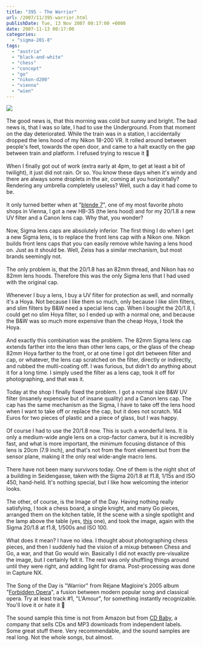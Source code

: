 ```yaml
---
title: "395 - The Warrior"
url: /2007/11/395-warrior.html
publishDate: Tue, 13 Nov 2007 00:17:00 +0000
date: 2007-11-13 00:17:00
categories: 
  - "sigma-201-8"
tags: 
  - "austria"
  - "black-and-white"
  - "chess"
  - "concept"
  - "go"
  - "nikon-d200"
  - "vienna"
  - "wien"
---
```

<a href="https://d25zfm9zpd7gm5.cloudfront.net/1200x1200/2007/20071113_002225_nx_bw.jpg" target="_blank"><img src="https://d25zfm9zpd7gm5.cloudfront.net/0600x0600/2007/20071113_002225_nx_bw.jpg"/></a><br/><br/>The good news is, that this morning was cold but sunny and bright. The bad news is, that I was so late, I had to use the Underground. From that moment on the day deteriorated. While the train was in a station, I accidentally dropped the lens hood of my Nikon 18-200 VR. It rolled around between people's feet, towards the open door, and came to a halt exactly on the gap between train and platform. I refused trying to rescue it 🙂<br/><br/>When I finally got out of work (extra early at 4pm, to get at least a bit of twilight), it just did not rain. Or so. You know these days when it's windy and there are always some droplets in the air, coming at you horizontally? Rendering any umbrella completely useless? Well, such a day it had come to be.<br/><br/>It only turned better when at "<a href="http://www.blende7.at/" target="_blank">blende 7</a>", one of my most favorite photo shops in Vienna, I got a new HB-35 (the lens hood) and for my 20/1.8 a new UV filter and a Canon lens cap. Why that, you wonder? <br/><br/>Now, Sigma lens caps are absolutely inferior. The first thing I do when I get a new Sigma lens, is to replace the front lens cap with a Nikon one. Nikon builds front lens caps that you can easily remove while having a lens hood on. Just as it should be. Well, Zeiss has a similar mechanism, but most brands seemingly not.<br/><br/>The only problem is, that the 20/1.8 has an 82mm thread, and Nikon has no 82mm lens hoods. Therefore this was the only Sigma lens that I had used with the original cap.<br/><br/>Whenever I buy a lens, I buy a UV filter for protection as well, and normally it's a Hoya. Not because I like them so much, only because I like slim filters, and slim filters by B&W need a special lens cap. When I bought the 20/1.8, I could get no slim Hoya filter, so I ended up with a normal one, and because the B&W was so much more expensive than the cheap Hoya, I took the Hoya.<br/><br/>And exactly this combination was the problem. The 82mm Sigma lens cap extends farther into the lens than other lens caps, or the glass of the cheap 82mm Hoya farther to the front, or at one time I got dirt between filter and cap, or whatever, the lens cap scratched on the filter, directly or indirectly, and rubbed the multi-coating off. I was furious, but didn't do anything about it for a long time. I simply used the filter as a lens cap, took it off for photographing, and that was it.<br/><br/>Today at the shop I finally fixed the problem. I got a normal size B&W UV filter (insanely expensive but of insane quality) and a Canon lens cap. The cap has the same mechanism as the Sigma, I have to take off the lens hood when I want to take off or replace the cap, but it does not scratch. 164 Euros for two pieces of plastic and a  piece of glass, but I was happy.  <br/><br/>Of course I had to use the 20/1.8 now. This is such a wonderful lens. It is only a medium-wide angle lens on a crop-factor camera, but it is incredibly fast, and what is more important, the minimum focusing distance of this lens is 20cm (7.9 inch), and that's not from the front element but from the sensor plane, making it the only real wide-angle macro lens.<br/><br/><a href="https://d25zfm9zpd7gm5.cloudfront.net/1200x1200/2007/20071112_164154_nx.jpg" target="_blank"><img alt="" border="0" src="https://d25zfm9zpd7gm5.cloudfront.net/0150x0150/2007/20071112_164154_nx.jpg" style="margin: 0pt 0px 0pt 10px; float: right;"/></a> There have not been many survivors today. One of them is the night shot of a building in Seidengasse, taken with the Sigma 20/1.8 at f1.8, 1/15s and ISO 450, hand-held. It's nothing special, but I like how welcoming the interior looks.<br/><br/>The other, of course, is the Image of the Day. Having nothing really satisfying, I took a chess board, a single knight, and many Go pieces, arranged them on the kitchen table, lit the scene with a single spotlight and the lamp above the table (yes, <a href="/2006/11/24-concentration.html" target="_blank">this</a> one), and took the image, again with the Sigma 20/1.8 at f1.8, 1/500s and ISO 100.<br/><br/>What does it mean? I have no idea. I thought about photographing chess pieces, and then I suddenly had the vision of a mixup between Chess and Go, a war, and that Go would win. Basically I did not exactly pre-visualize the image, but I certainly felt it. The rest was only shuffling things around until they were right, and adding light for drama. Post-processing was done in Capture NX.<br/><br/>The Song of the Day is "Warrior" from Réjane Magloire's 2005 album "<a href="http://cdbaby.com/cd/rejanemagloire" target="_blank">Forbidden Opera</a>", a fusion between modern popular song and classical opera. Try at least track #1, "L'Amour", for something instantly recognizable. You'll love it or hate it 🙂<br/><br/>The sound sample this time is not from Amazon but from <a href="http://cdbaby.com/" target="_blank">CD Baby</a>, a company that sells CDs and MP3 downloads from independent labels. Some great stuff there. Very recommendable, and the sound samples are real long. Not the whole songs, but almost.
